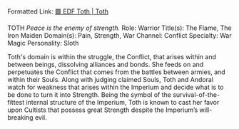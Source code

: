 Formatted Link: [🟩 EDF Toth | Toth](../../-edf-toth--toth.md)

TOTH _Peace is the enemy of strength._ Role: Warrior Title(s): The Flame, The Iron Maiden Domain(s): Pain, Strength, War Channel: Conflict Specialty: War Magic Personality: Sloth

Toth's domain is within the struggle, the Conflict, that arises within and between beings, dissolving alliances and bonds. She feeds on and perpetuates the Conflict that comes from the battles between armies, and within their Souls. Along with judging claimed Souls, Toth and Andoral watch for weakness that arises within the Imperium and decide what is to be done to turn it into Strength. Being the symbol of the survival-of-the-fittest internal structure of the Imperium, Toth is known to cast her favor upon Cultists that possess great Strength despite the Imperium’s will-breaking evil.